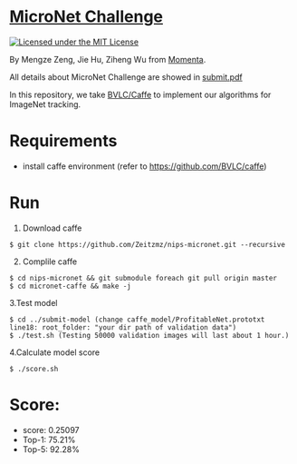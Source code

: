 # [MicroNet Challenge](https://micronet-challenge.github.io/)

[![Licensed under the MIT License](https://img.shields.io/badge/License-MIT-blue.svg)](https://github.com/Zeitzmz/nips-micronet/blob/master/LICENSE)

By Mengze Zeng, Jie Hu, Ziheng Wu from [Momenta](https://www.momenta.ai/).

All details about MicroNet Challenge are showed in [submit.pdf](https://github.com/Zeitzmz/nips-micronet/blob/master/submit.pdf)

In this repository, we take [BVLC/Caffe](https://caffe.berkeleyvision.org/) to implement our algorithms for ImageNet tracking.

# Requirements
- install caffe environment (refer to https://github.com/BVLC/caffe)


# Run
1. Download caffe
```
$ git clone https://github.com/Zeitzmz/nips-micronet.git --recursive
```
2. Complile caffe
```
$ cd nips-micronet && git submodule foreach git pull origin master
$ cd micronet-caffe && make -j
```
3.Test model
``` 
$ cd ../submit-model (change caffe_model/ProfitableNet.prototxt line18: root_folder: "your dir path of validation data") 
$ ./test.sh (Testing 50000 validation images will last about 1 hour.)
```
4.Calculate model score
```
$ ./score.sh
``` 

# Score:
- score: 0.25097 
- Top-1: 75.21%
- Top-5: 92.28%

